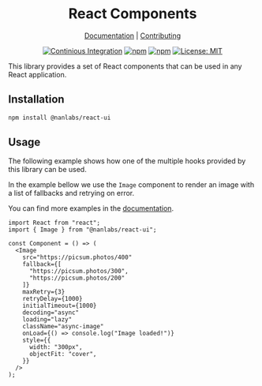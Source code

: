 <!--lint disable double-link awesome-heading awesome-git-repo-age awesome-toc-->

<div align="center">
<h1>React Components</h1>

[Documentation][docs] |
[Contributing][contributing]

</div>
<div align="center">

[![Continious Integration][cibadge]][ciurl]
[![npm][npmversion]][npmurl]
[![npm][npmdownloads]][npmurl]
[![License: MIT][licensebadge]][licenseurl]

</div>

This library provides a set of React components that can be used in any React application.

## Installation

```bash
npm install @nanlabs/react-ui
```

## Usage

The following example shows how one of the multiple hooks provided by this library can be used.

In the example bellow we use the `Image` component to render an image with a list of fallbacks and retrying on error.

You can find more examples in the [documentation][docs].

```tsx
import React from "react";
import { Image } from "@nanlabs/react-ui";

const Component = () => (
  <Image
    src="https://picsum.photos/400"
    fallback={[
      "https://picsum.photos/300",
      "https://picsum.photos/200"
    ]}
    maxRetry={3}
    retryDelay={1000}
    initialTimeout={1000}
    decoding="async"
    loading="lazy"
    className="async-image"
    onLoad={() => console.log("Image loaded!")}
    style={{
      width: "300px",
      objectFit: "cover",
    }}
  />
);
```

[docs]: https://nanlabs.github.io/nancy.js/
[contributing]: https://github.com/nanlabs/nancy.js/blob/main/CONTRIBUTING.md
[cibadge]: https://github.com/nanlabs/nancy.js/actions/workflows/ci.yml/badge.svg
[npmversion]: https://img.shields.io/npm/v/@nanlabs/react-ui.svg?maxAge=2592000?style=plastic
[npmdownloads]: https://img.shields.io/npm/dm/@nanlabs/react-ui.svg?maxAge=2592000?style=plastic
[licensebadge]: https://img.shields.io/badge/License-MIT-blue.svg
[ciurl]: https://github.com/nanlabs/nancy.js/actions/workflows/ci.yml
[npmurl]: https://www.npmjs.com/package/@nanlabs/react-ui
[licenseurl]: https://github.com/nanlabs/nancy.js/blob/main/LICENSE
